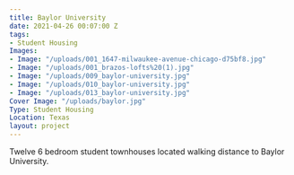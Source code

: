 ```yaml
---
title: Baylor University
date: 2021-04-26 00:07:00 Z
tags:
- Student Housing
Images:
- Image: "/uploads/001_1647-milwaukee-avenue-chicago-d75bf8.jpg"
- Image: "/uploads/001_brazos-lofts%20(1).jpg"
- Image: "/uploads/009_baylor-university.jpg"
- Image: "/uploads/010_baylor-university.jpg"
- Image: "/uploads/013_baylor-university.jpg"
Cover Image: "/uploads/baylor.jpg"
Type: Student Housing
Location: Texas
layout: project
---
```


Twelve 6 bedroom student townhouses located walking distance to Baylor University.

